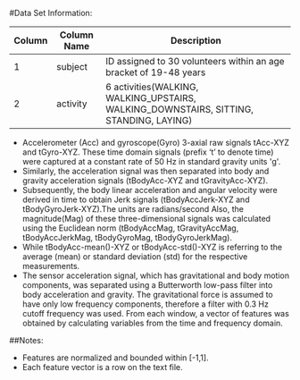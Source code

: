 #Data Set Information:

 
| Column | Column Name     		|  Description 																																								  |
|--------|----------------------|-----------------------------------------------------------------------------------------------------------------------------------------------------------------------------|
|  1	 | subject				| ID assigned to 30 volunteers within an age bracket of 19-48 years																											  |
|  2	 | activity				| 6 activities(WALKING, WALKING_UPSTAIRS, WALKING_DOWNSTAIRS, SITTING, STANDING, LAYING)																					  |

* Accelerometer (Acc) and gyroscope(Gyro) 3-axial raw signals tAcc-XYZ and tGyro-XYZ. These time domain signals (prefix ‘t’ to denote time) were captured at a constant rate of 50 Hz in standard gravity units 'g'.
* Similarly, the acceleration signal was then separated into body and gravity acceleration signals (tBodyAcc-XYZ and tGravityAcc-XYZ).
* Subsequently, the body linear acceleration and angular velocity were derived in time to obtain Jerk signals (tBodyAccJerk-XYZ and tBodyGyroJerk-XYZ).The units are radians/second Also, the magnitude(Mag) of these three-dimensional signals was calculated using the Euclidean norm (tBodyAccMag, tGravityAccMag, tBodyAccJerkMag, tBodyGyroMag, tBodyGyroJerkMag).
* While tBodyAcc-mean()-XYZ or tBodyAcc-std()-XYZ is referring to the average (mean) or standard deviation (std) for the respective measurements.
* The sensor acceleration signal, which has gravitational and body motion components, was separated using a Butterworth low-pass filter into body acceleration and gravity. The gravitational force is assumed to have only low frequency components, therefore a filter with 0.3 Hz cutoff frequency was used. From each window, a vector of features was obtained by calculating variables from the time and frequency domain.

##Notes: 
- Features are normalized and bounded within [-1,1].
- Each feature vector is a row on the text file.


